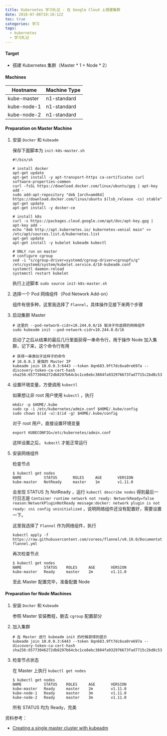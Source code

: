 ```yaml
---
title: Kubernetes 学习札记 - 在 Google Cloud 上搭建集群
date: 2018-07-06T19:10:12Z
toc: true
categories: 学习
tags:
  - kubernetes
  - 学习札记
---
```


#### Target

* 搭建 Kubernetes 集群（Master \* 1 + Node \* 2）
<!-- more -->


#### Machines

Hostname|Machine Type
--------|------------
kube-master|n1-standard
kube-node-1|n1-standard
kube-node-2|n1-standard



#### Preparation on Master Machine

1. 安装 `Docker` 和 `Kubeadm`

   保存下面脚本为 `init-k8s-master.sh`

   ```shell
   #!/bin/sh

   # install docker
   apt-get update
   apt-get install -y apt-transport-https ca-certificates curl software-properties-common
   curl -fsSL https://download.docker.com/linux/ubuntu/gpg | apt-key add -
   sudo add-apt-repository "deb [arch=amd64] https://download.docker.com/linux/ubuntu $(lsb_release -cs) stable"
   apt-get update
   apt-get install -y docker-ce

   # install k8s
   curl -s https://packages.cloud.google.com/apt/doc/apt-key.gpg | apt-key add -
   echo "deb http://apt.kubernetes.io/ kubernetes-xenial main" >> /etc/apt/sources.list.d/kubernetes.list
   apt-get update
   apt-get install -y kubelet kubeadm kubectl

   # ONLY run on master
   # configure cgroup
   sed -i "s/cgroup-driver=systemd/cgroup-driver=cgroupfs/g" /etc/systemd/system/kubelet.service.d/10-kubeadm.conf
   systemctl daemon-reload
   systemctl restart kubelet
   ```

   执行上述脚本 `sudo source init-k8s-master.sh`

2. 选择一个 Pod 网络组件（Pod Network Add-on）

   组件有很多种，这里我选择了 `Flannel`，具体操作见接下来两个步骤

3. 启动集群 Master

   ```shell
   # 这里的 --pod-network-cidr=10.244.0.0/16 取决于你选择的网络组件
   sudo kubeadm init --pod-network-cidr=10.244.0.0/16
   ```

   启动了之后从结果的最后几行里面获得一串命令行，用于操作 Node 加入集群，记下来，这个命令行有用

   ```shell
   # 获得一串类似于这样子的命令
   # 10.0.0.3 是我的 Master IP
   kubeadm join 10.0.0.3:6443 --token 8qn683.9ft7dc6xa0re697a --discovery-token-ca-cert-hash sha256:65773046272db8297b64cbc1ce8ebc3884fa932976673fad7715c2bd8c53c6a0
   ```

4. 设置环境变量，方便调用 `kubectl`

   如果想让非 root 用户使用 `kubectl` ，执行

   ```shell
   mkdir -p $HOME/.kube
   sudo cp -i /etc/kubernetes/admin.conf $HOME/.kube/config
   sudo chown $(id -u):$(id -g) $HOME/.kube/config
   ```

   对于 root 用户，直接设置环境变量

   ```shell
   export KUBECONFIG=/etc/kubernetes/admin.conf
   ```

   这样设置之后， `kubectl` 才能正常运行

5. 安装网络组件

   检查节点

   ```shell
   $ kubectl get nodes
   NAME          STATUS       ROLES     AGE       VERSION
   kube-master   NotReady     master    1m        v1.11.0
   ```

   会发现 STATUS 为 NotReady ，运行 `kubectl describe nodes` 得到最后一行日志是 `Container runtime network not ready: NetworkReady=false reason:NetworkPluginNotReady message:docker: network plugin is not ready: cni config uninitialized` ，说明网络组件还没有配置好，需要设置一下。

   这里我选择了 `Flannel` 作为网络组件，执行

   ```shell
   kubectl apply -f https://raw.githubusercontent.com/coreos/flannel/v0.10.0/Documentation/kube-flannel.yml
   ```

   再次检查节点

   ```shell
   $ kubectl get nodes
   NAME          STATUS    ROLES     AGE       VERSION
   kube-master   Ready     master    2m        v1.11.0
   ```

   至此 Master 配置完毕，准备配置 Node



#### Preparation for Node Machines

1. 安装 `Docker` 和 `Kubeadm`

   参照 Master 安装教程，删去 `cgroup` 配置部分

2. 加入集群

   ```shell
   # 在 Master 进行 kubeadm init 的时候获得的提示
   kubeadm join 10.0.0.3:6443 --token 8qn683.9ft7dc6xa0re697a --discovery-token-ca-cert-hash sha256:65773046272db8297b64cbc1ce8ebc3884fa932976673fad7715c2bd8c53c6a0
   ```

3. 检查节点状态

   在 Master 上执行 `kubectl get nodes`

   ```shell
   $ kubectl get nodes
   NAME          STATUS    ROLES     AGE       VERSION
   kube-master   Ready     master    2m        v1.11.0
   kube-node-1   Ready     master    3m        v1.11.0
   kube-node-2   Ready     master    3m        v1.11.0
   ```

   所有 STATUS 均为 Ready，完美



资料参考：

* [Creating a single master cluster with kubeadm](https://kubernetes.io/docs/setup/independent/create-cluster-kubeadm/)
